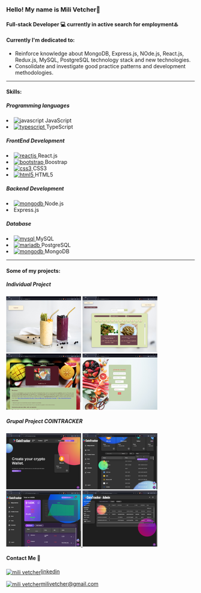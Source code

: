 

<!--
**milivetcher/milivetcher** is a ✨ _special_ ✨ repository because its `README.md` (this file) appears on your GitHub profile.

Here are some ideas to get you started:

- 🔭 I’m currently working on ...
- 🌱 I’m currently learning ...
- 👯 I’m looking to collaborate on ...
- 🤔 I’m looking for help with ...
- 💬 Ask me about ...
- 📫 How to reach me: ...
- 😄 Pronouns: ...
- ⚡ Fun fact: ...
-->
### Hello! My name is Mili Vetcher👋
#### Full-stack Developer 💻 currently in **active search** for employment♨️




#### Currently I'm dedicated to:


- Reinforce knowledge about MongoDB, Express.js, NOde.js, React.js, Redux.js, MySQL, PostgreSQL technology stack and new technologies.
- Consolidate and investigate good practice patterns and development methodologies.

___



#### Skills:


##### Programming languages


<li> <img src="https://upload.wikimedia.org/wikipedia/commons/thumb/9/99/Unofficial_JavaScript_logo_2.svg/512px-Unofficial_JavaScript_logo_2.svg.png" alt="javascript" width="25" height="25"/></a> JavaScript</li> <li> <a href="https://www.typescriptlang.org/" target="_blank"> <img src="https://cdn.worldvectorlogo.com/logos/typescript-2.svg" alt="typescript" width="25" height="25"/> </a> TypeScript</a>





##### FrontEnd Development


<li>
<a href="https://reactjs.org/" target="_blank"> <img src="https://upload.wikimedia.org/wikipedia/commons/thumb/a/a7/React-icon.svg/2300px-React-icon.svg.png" alt="reactjs" width="29" height="25"/> </a>React.js</li> <li><a href="https://getbootstrap.com" target="_blank"> <img src="https://brandslogos.com/wp-content/uploads/thumbs/bootstrap-logo-vector.svg" alt="bootstrap" width="25" height="25"/> </a> Boostrap</li> <li><a href="https://www.w3schools.com/css/" target="_blank"> <img src="https://www.kindpng.com/picc/m/464-4640184_css3-png-download-css-icon-transparent-png.png" alt="css3" width="25" height="25"/> </a> CSS3 </li> <li> <a href="https://www.w3.org/html/" target="_blank"> <img src="https://cdn.iconscout.com/icon/free/png-256/html5-40-1175193.png" alt="html5" width="30" height="30"/> </a> HTML5</li>


##### Backend Development
<p align="left"> <li>
<a href="https://nodejs.org/en//" target="_blank"> <img src="https://cdn.pixabay.com/photo/2015/04/23/17/41/node-js-736399_1280.png" alt="mongodb" width="50" height="25"/> </a> Node.js</li> <li><a href="https://expressjs.com" target="_blank"> </a> Express.js</li>
</p>



##### Database
<p align="left"> <li>
<a href="https://www.mysql.com/" target="_blank"> <img src="https://cdn-icons-png.flaticon.com/512/5968/5968313.png" alt="mysql" width="40" height="40"/> </a> MySQL</li><li>
<a href="https://mariadb.org/" target="_blank"> <img src="https://upload.wikimedia.org/wikipedia/commons/thumb/2/29/Postgresql_elephant.svg/1200px-Postgresql_elephant.svg.png" alt="mariadb" width="25" height="25"/> </a> PostgreSQL</li><li><a href="https://www.mongodb.com/es" target="_blank"> <img src="https://www.pngitem.com/pimgs/m/385-3850320_png-transparent-mongodb-icon-mongodb-logo-png-download.png" alt="mongodb" width="40" height="40"/> </a> MongoDB
 </li>
 </p>


_____


#### Some of my projects:
##### Individual Project
<a href="https://youtu.be/eWT2gFe_i_c" target="_blank"> <img src="https://github.com/milivetcher/milivetcher/blob/main/images/Imagen1.png" width="200" height="150"/></a>  <a href="https://youtu.be/eWT2gFe_i_c" target="_blank"> <img src="https://github.com/milivetcher/milivetcher/blob/main/images/Imagen2.png" width="200" height="150"/></a>  <a href="https://youtu.be/eWT2gFe_i_c" target="_blank"> <img src="https://github.com/milivetcher/milivetcher/blob/main/images/Imagen3.png" width="200" height="150"/></a>   <a href="https://youtu.be/eWT2gFe_i_c" target="_blank"> <img src="https://github.com/milivetcher/milivetcher/blob/main/images/Imagen4.png" width="200" height="150"/></a> 

##### Grupal Project COINTRACKER
  <a href="https://pf-03-cointracker.vercel.app/"> <img src="https://github.com/milivetcher/milivetcher/blob/main/images/1.png" width="200" height="150"/></a> <a href="https://pf-03-cointracker.vercel.app/" target="_blank"> <img src="https://github.com/milivetcher/milivetcher/blob/main/images/4.png" width="200" height="150"/></a>  <a href="https://pf-03-cointracker.vercel.app/" target="_blank"> <img src="https://github.com/milivetcher/milivetcher/blob/main/images/7.png" width="200" height="150"/></a><a href="https://pf-03-cointracker.vercel.app/" target="_blank"> <img src="https://github.com/milivetcher/milivetcher/blob/main/images/11.png" width="200" height="150"/></a>




#### Contact Me 📲




<a href="https://www.linkedin.com/in/milagros-vetcher-369b01123/" target="blank"><img align="center" src="https://cdn-icons-png.flaticon.com/512/174/174857.png" alt="mili vetcher" height="30" width="30" />linkedin</a>


<a href="mailto:milivetchergmail.com " target="blank"><img align="center" src="https://logodownload.org/wp-content/uploads/2018/03/gmail-logo-16.png" alt="mili vetcher" height="30" width="40" />milivetcher@gmail.com</a>
</p>

